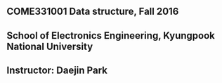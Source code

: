 

 ## COME331001 Data structure, Fall 2016
 ## School of Electronics Engineering, Kyungpook National University
 ## Instructor: Daejin Park


